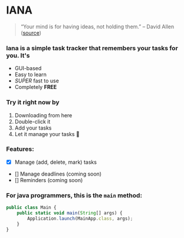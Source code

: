 # IANA
> “Your mind is for having ideas, not holding them.” – David Allen ([source](https://dansilvestre.com/productivity-quotes/))

### Iana is a simple task tracker that remembers your tasks for you. It's
* GUI-based
* Easy to learn
* *SUPER* fast to use
* Completely **FREE**

### Try it right **now** by
1. Downloading from here
2. Double-click it
3. Add your tasks
4. Let it manage your tasks :metal:

### Features:
- [x] Manage (add, delete, mark) tasks
- [] Manage deadlines (coming soon)
- [] Reminders (coming soon)


### For java programmers, this is the `main` method:
```javascript
public class Main {
    public static void main(String[] args) {
        Application.launch(MainApp.class, args);
    }
}
```
